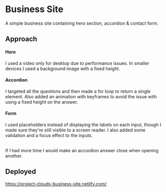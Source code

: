 # Business Site

A simple business site containing hero section, accordion & contact form.


## Approach
#### Hero
I used a video only for desktop due to performance issues. In smaller devices I used a background image with a fixed height. 

#### Accordion
I targeted all the questions and then made a for loop to return a single element. Also added an animation with keyframes to avoid the issue with using a fixed height on the answer.

#### Form
I used placeholders instead of displaying the labels on each input, though I made sure they're still visible to a screen reader. I also added some validation and a focus effect to the inputs.

<br>
If I had more time I would make an accordion answer close when opening another.


## Deployed
https://project-clouds-business-site.netlify.com/
